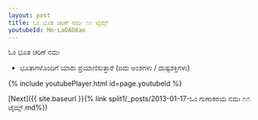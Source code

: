 ```yaml
---
layout: post
title: ಓಂ ಭೂತ ಚರಿಣೆ ನಮಃ ೧೧ ಟೈಮ್ಸ್
youtubeId: Mm-LaOAD8ao
---
```

 
 
 ಓಂ ಭೂತ ಚರಿಣೆ ನಮಃ  
 
 -  ಭೂತಾಗಳೊಂದಿಗೆ ಯಾರು ಪ್ರಯಾಣಿಸುತ್ತಾರೆ (ಐದು ಅಂಶಗಳು / ದುಷ್ಟಶಕ್ತಿಗಳು) 
 
  
 
  
 
 
 
 
 
 


{% include youtubePlayer.html id=page.youtubeId %}
 
[Next]({{ site.baseurl }}{% link  split1/_posts/2013-01-17-ಓಂ ಗುಣಾಕರಯ ನಮಃ ೧೧ ಟೈಮ್ಸ್.md%})
 

